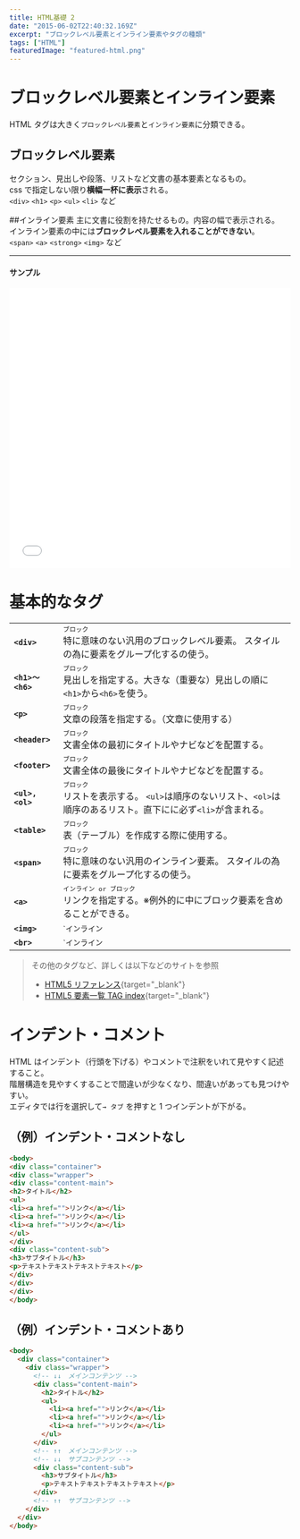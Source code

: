 ```yaml
---
title: HTML基礎 2
date: "2015-06-02T22:40:32.169Z"
excerpt: "ブロックレベル要素とインライン要素やタグの種類"
tags: ["HTML"]
featuredImage: "featured-html.png"
---
```


# ブロックレベル要素とインライン要素

HTML タグは大きく`ブロックレベル要素`と`インライン要素`に分類できる。

## ブロックレベル要素

セクション、見出しや段落、リストなど文書の基本要素となるもの。  
css で指定しない限り**横幅一杯に表示**される。  
`<div>` `<h1>` `<p>` `<ul>` `<li>` など

##インライン要素
主に文書に役割を持たせるもの。内容の幅で表示される。  
インライン要素の中には**ブロックレベル要素を入れることができない**。  
`<span>` `<a>` `<strong>` `<img>` など

---

#### サンプル

<iframe height="500" style="width: 100%;" scrolling="no" title="Block and Inline Tag" src="//codepen.io/RsakaiForEducation/embed/pBRJpx/?height=265&theme-id=0&default-tab=result" frameborder="no" allowtransparency="true" allowfullscreen="true">
  See the Pen <a href='https://codepen.io/RsakaiForEducation/pen/pBRJpx/'>Block and Inline Tag</a> by R Sakai
  (<a href='https://codepen.io/RsakaiForEducation'>@RsakaiForEducation</a>) on <a href='https://codepen.io'>CodePen</a>.
</iframe>

# 基本的なタグ

|                  |                                                                                                                                     |
| :--------------- | ----------------------------------------------------------------------------------------------------------------------------------- |
| **`<div>`**      | <small>`ブロック`</small> <br>特に意味のない汎用のブロックレベル要素。 スタイルの為に要素をグループ化するの使う。                   |
| **`<h1>〜<h6>`** | <small>`ブロック`</small> <br>見出しを指定する。大きな（重要な）見出しの順に`<h1>`から`<h6>`を使う。                                |
| **`<p>`**        | <small>`ブロック`</small> <br>文章の段落を指定する。（文章に使用する）                                                              |
| **`<header>`**   | <small>`ブロック`</small> <br>文書全体の最初にタイトルやナビなどを配置する。                                                        |
| **`<footer>`**   | <small>`ブロック`</small> <br>文書全体の最後にタイトルやナビなどを配置する。                                                        |
| **`<ul>,<ol>`**  | <small>`ブロック`</small> <br>リストを表示する。 `<ul>`は順序のないリスト、`<ol>`は順序のあるリスト。直下にに必ず`<li>`が含まれる。 |
| **`<table>`**    | <small>`ブロック`</small> <br>表（テーブル）を作成する際に使用する。                                                                |
| **`<span>`**     | <small>`ブロック`</small> <br>特に意味のない汎用のインライン要素。 スタイルの為に要素をグループ化するの使う。                       |
| **`<a>`**        | <small>`インライン or ブロック`</small> <br>リンクを指定する。※例外的に中にブロック要素を含めることができる。                       |
| **`<img>`**      | <small>`インライン | 空要素`</small> <br>画像を表示する。                                                                           |
| **`<br>`**       | <small>`インライン | 空要素`</small> <br>文書を改行する。                                                                           |

> その他のタグなど、詳しくは以下などのサイトを参照
>
> - [ HTML5 リファレンス](http://www.htmq.com/html5/){target="\_blank"}
> - [ HTML5 要素一覧 TAG index](http://www.tagindex.com/html5/elements/){target="\_blank"}

# インデント・コメント

HTML はインデント（行頭を下げる）やコメントで注釈をいれて見やすく記述すること。  
階層構造を見やすくすることで間違いが少なくなり、間違いがあっても見つけやすい。  
エディタでは行を選択して`→ タブ` を押すと 1 つインデントが下がる。

## （例）インデント・コメントなし

<!-- prettier-ignore -->
```html
<body>
<div class="container">
<div class="wrapper">
<div class="content-main">
<h2>タイトル</h2>
<ul>
<li><a href="">リンク</a></li>
<li><a href="">リンク</a></li>
<li><a href="">リンク</a></li>
</ul>
</div>
<div class="content-sub">
<h3>サブタイトル</h3>
<p>テキストテキストテキストテキスト</p>
</div>
</div>
</div>
</body>
```

## （例）インデント・コメントあり

```html
<body>
  <div class="container">
    <div class="wrapper">
      <!-- ↓↓　メインコンテンツ -->
      <div class="content-main">
        <h2>タイトル</h2>
        <ul>
          <li><a href="">リンク</a></li>
          <li><a href="">リンク</a></li>
          <li><a href="">リンク</a></li>
        </ul>
      </div>
      <!-- ↑↑　メインコンテンツ -->
      <!-- ↓↓　サブコンテンツ -->
      <div class="content-sub">
        <h3>サブタイトル</h3>
        <p>テキストテキストテキストテキスト</p>
      </div>
      <!-- ↑↑　サブコンテンツ -->
    </div>
  </div>
</body>
```
